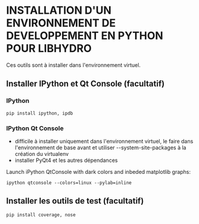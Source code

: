 INSTALLATION D'UN ENVIRONNEMENT DE DEVELOPPEMENT EN PYTHON POUR LIBHYDRO
===============================================================================

Ces outils sont à installer dans l'environnement virtuel.

Installer IPython et Qt Console (facultatif)
-------------------------------------------------------------------------------
### IPython ###
    pip install ipython, ipdb

### IPython Qt Console ###
* difficile à installer uniquement dans l'environnement virtuel, le faire
  dans l'environnement de base avant et utiliser
  --system-site-packages à la création du virtualenv
* installer PyQt4 et les autres dépendances

Launch iPython QtConsole with dark colors and inbeded matplotlib graphs:

    ipython qtconsole --colors=linux --pylab=inline

Installer les outils de test (facultatif)
-------------------------------------------------------------------------------
    pip install coverage, nose
